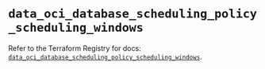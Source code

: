 # `data_oci_database_scheduling_policy_scheduling_windows`

Refer to the Terraform Registry for docs: [`data_oci_database_scheduling_policy_scheduling_windows`](https://registry.terraform.io/providers/hashicorp/oci/7.19.0/docs/data-sources/database_scheduling_policy_scheduling_windows).

